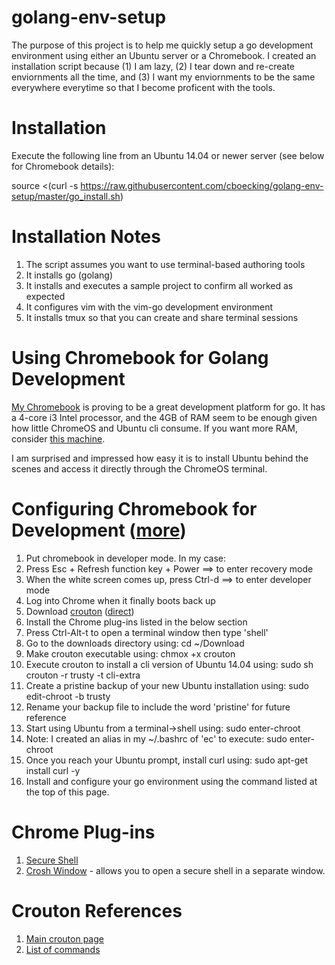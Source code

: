 # golang-env-setup

The purpose of this project is to help me quickly setup a go development environment using either an Ubuntu server or a Chromebook. I created an installation script because (1) I am lazy, (2) I tear down and re-create enviornments all the time, and (3) I want my enviornments to be the same everywhere everytime so that I become proficent with the tools. 

# Installation

Execute the following line from an Ubuntu 14.04 or newer server (see below for Chromebook details):

source <(curl -s https://raw.githubusercontent.com/cboecking/golang-env-setup/master/go_install.sh)

# Installation Notes

1. The script assumes you want to use terminal-based authoring tools
2. It installs go (golang)
3. It installs and executes a sample project to confirm all worked as expected
4. It configures vim with the vim-go development environment
5. It installs tmux so that you can create and share terminal sessions

# Using Chromebook for Golang Development

[My Chromebook](https://www.amazon.com/Toshiba-Chromebook-CB35-C3300-Backlit-Keyboard/dp/B015806LSQ/) is proving to be a great development platform for go. It has a 4-core i3 Intel processor, and the 4GB of RAM seem to be enough given how little ChromeOS and Ubuntu cli consume. If you want more RAM, consider [this machine](https://www.amazon.com/dp/B01F8NNY0G/ref=s9_acsd_bw_wf_a_GGLWFSCB_cdl_4).

I am surprised and impressed how easy it is to install Ubuntu behind the scenes and access it directly through the ChromeOS terminal.

# Configuring Chromebook for Development ([more](http://www.davebennett.tech/install-ubuntu-14-04-on-chromebook/))

1. Put chromebook in developer mode. In my case:
  2. Press Esc + Refresh function key + Power ==> to enter recovery mode
  3. When the white screen comes up, press Ctrl-d ==> to enter developer mode
4. Log into Chrome when it finally boots back up
6. Download [crouton](https://github.com/dnschneid/crouton) ([direct](https://goo.gl/fd3zc))
7. Install the Chrome plug-ins listed in the below section
6. Press Ctrl-Alt-t to open a terminal window then type 'shell'
7. Go to the downloads directory using: cd ~/Download
8. Make crouton executable using: chmox +x crouton
9. Execute crouton to install a cli version of Ubuntu 14.04 using: sudo sh crouton -r trusty -t cli-extra
10. Create a pristine backup of your new Ubuntu installation using: sudo edit-chroot -b trusty
11. Rename your backup file to include the word 'pristine' for future reference
11. Start using Ubuntu from a terminal->shell using: sudo enter-chroot
11. Note: I created an alias in my ~/.bashrc of 'ec' to execute: sudo enter-chroot
12. Once you reach your Ubuntu prompt, install curl using: sudo apt-get install curl -y
13. Install and configure your go environment using the command listed at the top of this page.

# Chrome Plug-ins

1. [Secure Shell](https://chrome.google.com/webstore/detail/secure-shell/pnhechapfaindjhompbnflcldabbghjo?hl=en)
2. [Crosh Window](https://chrome.google.com/webstore/detail/crosh-window/nhbmpbdladcchdhkemlojfjdknjadhmh?hl=en-US) - allows you to open a secure shell in a separate window.

# Crouton References

1. [Main crouton page](https://github.com/dnschneid/crouton)
2. [List of commands](https://github.com/dnschneid/crouton/wiki/Crouton-Command-Cheat-Sheet)
